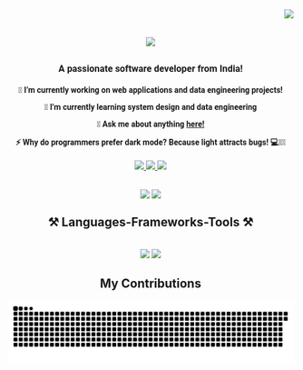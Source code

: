 <!---
venvVarun/venvVarun is a ✨ special ✨ repository because its `README.md` (this file) appears on your GitHub profile.
You can click the Preview link to take a look at your changes.
--->
<img align="right" src="https://visitor-badge.laobi.icu/badge?page_id=venvVarun.venvVarun" />
<h1 align="center" style="font-family: 'Roboto', Century Gothic;">
    <img src="https://readme-typing-svg.herokuapp.com/?font=Righteous&size=35&center=true&vCenter=true&width=500&height=70&duration=4000&lines=Hi+There!+👋;+I'm+Varun+:);" />
</h1>
<h3 align="center" style="font-family: 'Roboto', Century Gothic;">A passionate software developer from India!</h3>
<div align="center">
 <h4 style="font-family: 'Roboto', Century Gothic;">
🔭 I’m currently working on web applications and data engineering projects!
     
 🌱 I’m currently learning system design and data engineering
 
💬 Ask me about anything [here!](https://github.com/venvVarun/venvVarun/issues)

⚡ Why do programmers prefer dark mode?       Because light attracts bugs! 💻🌙🐞                         

 </h4>
</h4>
 </div>
 <div  align="center">
  <a href="mailto:imvarun0@gmail.com">
    <img src="https://img.shields.io/badge/_Gmail_-333333?style=for-the-badge&logo=gmail&logoColor=red" />
  </a>
  <a href="https://linkedin.com/in/varun" target="_blank">
    <img src="https://img.shields.io/badge/LinkedIn-333333?style=for-the-badge&logo=linkedin&logoColor=white" target="_blank" />
  </a>
  <a href="https://venvVarun.github.io" target="_blank">
     <img src="https://img.shields.io/badge/WEBSITE_-333333?style=for-the-badge&logo=alienware&logoColor=green" target="_blank" /> 
  </a>
      <h2></h2>
  </div>
  <div align="center">
        <a href="https://github.com/venvVarun">
   <img align="center" height="200" src="https://github-readme-stats.vercel.app/api/top-langs/?username=venvVarun&layout=compact&langs_count=16&hide_border=true&theme=github_dark"/></a>
        <img align="center" src="https://github-readme-stats.vercel.app/api?username=venvVarun&show_icons=true&theme=github_dark&include_all_commits=true&count_private=true&hide=issues&hide_border=true"/>
  </div>
<div align="center">
<h2>⚒️ Languages-Frameworks-Tools ⚒️</h2>
<br/>
    <img src="https://skillicons.dev/icons?i=java,python,javascript,html,css,spring,angular,hibernate,maven,mongodb,mysql,postgres,postman&theme=dark" />
    <img src="https://skillicons.dev/icons?i=kafka,redis,docker,jenkins,aws,gcp,bitbucket,git,github,linux,idea,vscode&theme=dark" />
</div>
<div align="center">
  <h2> My Contributions</h2>

![snake_gif](https://github.com/venvVarun/venvVarun/blob/output/github-snake-dark.svg)

</div>
